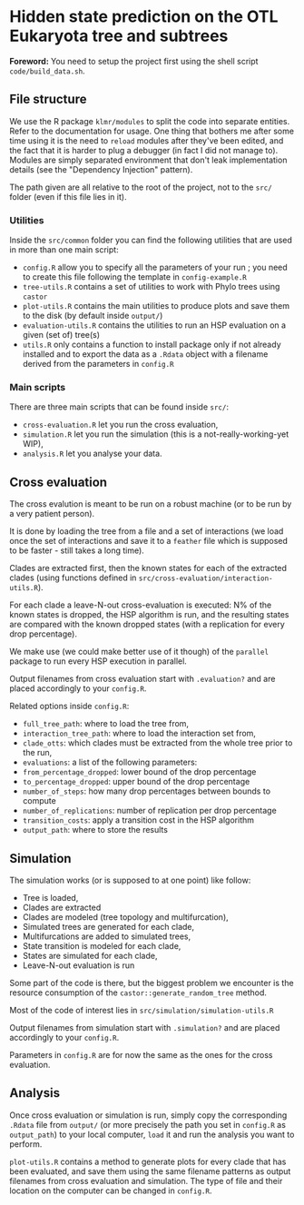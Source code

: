 # Hidden state prediction on the OTL Eukaryota tree and subtrees

**Foreword:** You need to setup the project first using the shell script `code/build_data.sh`.

## File structure

We use the R package `klmr/modules` to split the code into separate entities. Refer to the documentation for usage. One thing that bothers me after some time using it is the need to `reload` modules after they've been edited, and the fact that it is harder to plug a debugger (in fact I did not manage to). Modules are simply separated environment that don't leak implementation details (see the "Dependency Injection" pattern).

The path given are all relative to the root of the project, not to the `src/` folder (even if this file lies in it).

### Utilities

Inside the `src/common` folder you can find the following utilities that are used in more than one main script:

  * `config.R` allow you to specify all the parameters of your run ; you need to create this file following the template in `config-example.R`
  * `tree-utils.R` contains a set of utilities to work with Phylo trees using `castor`
  * `plot-utils.R` contains the main utilities to produce plots and save them to the disk (by default inside `output/`)
  * `evaluation-utils.R` contains the utilities to run an HSP evaluation on a given (set of) tree(s)
  * `utils.R` only contains a function to install package only if not already installed and to export the data as a `.Rdata` object with a filename derived from the parameters in `config.R`


### Main scripts

There are three main scripts that can be found inside `src/`:

  * `cross-evaluation.R` let you run the cross evaluation,
  * `simulation.R` let you run the simulation (this is a not-really-working-yet WIP),
  * `analysis.R` let you analyse your data.

## Cross evaluation

The cross evalution is meant to be run on a robust machine (or to be run by a very patient person).

It is done by loading the tree from a file and a set of interactions (we load once the set of interactions and save it to a `feather` file which is supposed to be faster - still takes a long time).

Clades are extracted first, then the known states for each of the extracted clades (using functions defined in `src/cross-evaluation/interaction-utils.R`).

For each clade a leave-N-out cross-evaluation is executed: N% of the known states is dropped, the HSP algorithm is run, and the resulting states are compared with the known dropped states (with a replication for every drop percentage).

We make use (we could make better use of it though) of the `parallel` package to run every HSP execution in parallel.

Output filenames from cross evaluation start with `.evaluation?` and are placed accordingly to your `config.R`.

Related options inside `config.R`:

 * `full_tree_path`: where to load the tree from,
 * `interaction_tree_path`: where to load the interaction set from,
 * `clade_otts`: which clades must be extracted from the whole tree prior to the run,
 * `evaluations`: a list of the following parameters:
  * `from_percentage_dropped`: lower bound of the drop percentage
  * `to_percentage_dropped`: upper bound of the drop percentage
  * `number_of_steps`: how many drop percentages between bounds to compute
  * `number_of_replications`: number of replication per drop percentage
  * `transition_costs`: apply a transition cost in the HSP algorithm
 * `output_path`: where to store the results

## Simulation

The simulation works (or is supposed to at one point) like follow:

  * Tree is loaded,
  * Clades are extracted
  * Clades are modeled (tree topology and multifurcation),
  * Simulated trees are generated for each clade,
  * Multifurcations are added to simulated trees,
  * State transition is modeled for each clade,
  * States are simulated for each clade,
  * Leave-N-out evaluation is run

Some part of the code is there, but the biggest problem we encounter is the resource consumption of the `castor::generate_random_tree` method.

Most of the code of interest lies in `src/simulation/simulation-utils.R`

Output filenames from simulation start with `.simulation?` and are placed accordingly to your `config.R`.

Parameters in `config.R` are for now the same as the ones for the cross evaluation.

## Analysis

Once cross evaluation or simulation is run, simply copy the corresponding `.Rdata` file from `output/` (or more precisely the path you set in `config.R` as `output_path`) to your local computer, `load` it and run the analysis you want to perform.

`plot-utils.R` contains a method to generate plots for every clade that has been evaluated, and save them using the same filename patterns as output filenames from cross evaluation and simulation. The type of file and their location on the computer can be changed in `config.R`.
